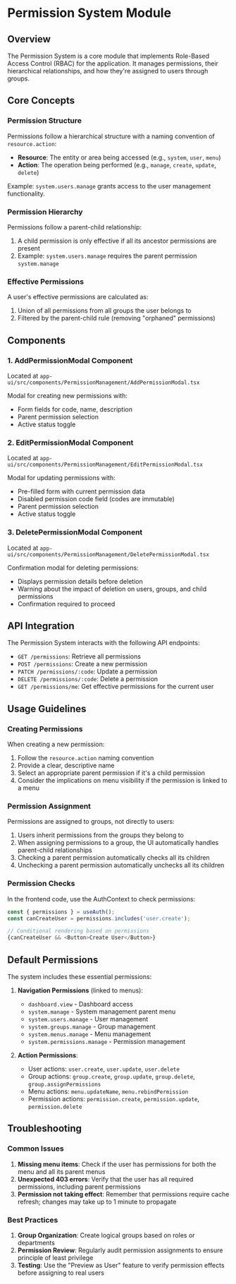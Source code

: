 # Permission System Module

## Overview

The Permission System is a core module that implements Role-Based Access Control (RBAC) for the application. It manages permissions, their hierarchical relationships, and how they're assigned to users through groups.

## Core Concepts

### Permission Structure

Permissions follow a hierarchical structure with a naming convention of `resource.action`:

- **Resource**: The entity or area being accessed (e.g., `system`, `user`, `menu`)
- **Action**: The operation being performed (e.g., `manage`, `create`, `update`, `delete`)

Example: `system.users.manage` grants access to the user management functionality.

### Permission Hierarchy

Permissions follow a parent-child relationship:

1. A child permission is only effective if all its ancestor permissions are present
2. Example: `system.users.manage` requires the parent permission `system.manage`

### Effective Permissions

A user's effective permissions are calculated as:

1. Union of all permissions from all groups the user belongs to
2. Filtered by the parent-child rule (removing "orphaned" permissions)

## Components

### 1. AddPermissionModal Component

Located at `app-ui/src/components/PermissionManagement/AddPermissionModal.tsx`

Modal for creating new permissions with:
- Form fields for code, name, description
- Parent permission selection
- Active status toggle

### 2. EditPermissionModal Component

Located at `app-ui/src/components/PermissionManagement/EditPermissionModal.tsx`

Modal for updating permissions with:
- Pre-filled form with current permission data
- Disabled permission code field (codes are immutable)
- Parent permission selection
- Active status toggle

### 3. DeletePermissionModal Component

Located at `app-ui/src/components/PermissionManagement/DeletePermissionModal.tsx`

Confirmation modal for deleting permissions:
- Displays permission details before deletion
- Warning about the impact of deletion on users, groups, and child permissions
- Confirmation required to proceed

## API Integration

The Permission System interacts with the following API endpoints:

- `GET /permissions`: Retrieve all permissions
- `POST /permissions`: Create a new permission
- `PATCH /permissions/:code`: Update a permission
- `DELETE /permissions/:code`: Delete a permission
- `GET /permissions/me`: Get effective permissions for the current user

## Usage Guidelines

### Creating Permissions

When creating a new permission:

1. Follow the `resource.action` naming convention
2. Provide a clear, descriptive name
3. Select an appropriate parent permission if it's a child permission
4. Consider the implications on menu visibility if the permission is linked to a menu

### Permission Assignment

Permissions are assigned to groups, not directly to users:

1. Users inherit permissions from the groups they belong to
2. When assigning permissions to a group, the UI automatically handles parent-child relationships
3. Checking a parent permission automatically checks all its children
4. Unchecking a parent permission automatically unchecks all its children

### Permission Checks

In the frontend code, use the AuthContext to check permissions:

```typescript
const { permissions } = useAuth();
const canCreateUser = permissions.includes('user.create');

// Conditional rendering based on permissions
{canCreateUser && <Button>Create User</Button>}
```

## Default Permissions

The system includes these essential permissions:

1. **Navigation Permissions** (linked to menus):
   - `dashboard.view` - Dashboard access
   - `system.manage` - System management parent menu
   - `system.users.manage` - User management
   - `system.groups.manage` - Group management
   - `system.menus.manage` - Menu management
   - `system.permissions.manage` - Permission management

2. **Action Permissions**:
   - User actions: `user.create`, `user.update`, `user.delete`
   - Group actions: `group.create`, `group.update`, `group.delete`, `group.assignPermissions`
   - Menu actions: `menu.updateName`, `menu.rebindPermission`
   - Permission actions: `permission.create`, `permission.update`, `permission.delete`

## Troubleshooting

### Common Issues

1. **Missing menu items**: Check if the user has permissions for both the menu and all its parent menus
2. **Unexpected 403 errors**: Verify that the user has all required permissions, including parent permissions
3. **Permission not taking effect**: Remember that permissions require cache refresh; changes may take up to 1 minute to propagate

### Best Practices

1. **Group Organization**: Create logical groups based on roles or departments
2. **Permission Review**: Regularly audit permission assignments to ensure principle of least privilege
3. **Testing**: Use the "Preview as User" feature to verify permission effects before assigning to real users
